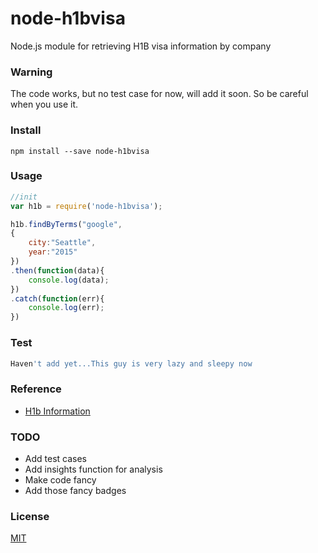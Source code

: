 # node-h1bvisa
Node.js module for retrieving H1B visa information by company

### Warning
The code works, but no test case for now, will add it soon. So be careful when you use it.

### Install
```
npm install --save node-h1bvisa
```

### Usage
```javascript
//init
var h1b = require('node-h1bvisa');

h1b.findByTerms("google",
{
    city:"Seattle",
    year:"2015"
})
.then(function(data){
    console.log(data);
})
.catch(function(err){
    console.log(err);
}) 
```

### Test

```bash
Haven't add yet...This guy is very lazy and sleepy now
```

### Reference
- [H1b Information](http://h1bdata.info/index.php)

### TODO
- Add test cases
- Add insights function for analysis
- Make code fancy
- Add those fancy badges

### License
[MIT](http://spdx.org/licenses/MIT)
